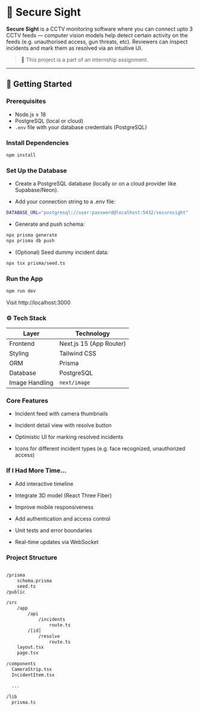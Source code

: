 # 🔐 Secure Sight

**Secure Sight** is a CCTV monitoring software where you can connect upto 3 CCTV feeds — computer vision models help detect certain activity on the feeds (e.g. unauthorised access, gun threats, etc). Reviewers can inspect incidents and mark them as resolved via an intuitive UI.

> 🚧 This project is a part of an internship assignment.

---

## 🚀 Getting Started

### Prerequisites

- Node.js ≥ 18
- PostgreSQL (local or cloud)
- `.env` file with your database credentials (PostgreSQL)

### Install Dependencies

```bash
npm install
```

### Set Up the Database

- Create a PostgreSQL database (locally or on a cloud provider like Supabase/Neon).

- Add your connection string to a .env file:

```bash
DATABASE_URL="postgresql://user:password@localhost:5432/securesight"
```

- Generate and push schema:

```bash
npx prisma generate
npx prisma db push
```

- (Optional) Seed dummy incident data:

```bash
npx tsx prisma/seed.ts
```

### Run the App

```bash
npm run dev
```

Visit http://localhost:3000

### ⚙️ Tech Stack

| Layer          | Technology              |
| -------------- | ----------------------- |
| Frontend       | Next.js 15 (App Router) |
| Styling        | Tailwind CSS            |
| ORM            | Prisma                  |
| Database       | PostgreSQL              |
| Image Handling | `next/image`            |

### Core Features

- Incident feed with camera thumbnails

- Incident detail view with resolve button

- Optimistic UI for marking resolved incidents

- Icons for different incident types (e.g. face recognized, unauthorized access)

### If I Had More Time...

- Add interactive timeline

- Integrate 3D model (React Three Fiber)

- Improve mobile responsiveness

- Add authentication and access control

- Unit tests and error boundaries

- Real-time updates via WebSocket

### Project Structure

```bash

/prisma
    schema.prisma
    seed.ts
/public

/src
    /app
        /api
            /incidents
                route.ts
        /[id]
            /resolve
                route.ts
    layout.tsx
    page.tsx

/components
  CameraStrip.tsx
  IncidentItem.tsx

  ...

/lib
  prisma.ts
```
